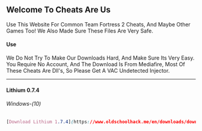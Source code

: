 ## Welcome To Cheats Are Us

Use This Website For Common Team Fortress 2 Cheats, And Maybe Other Games Too!
We Also Made Sure These Files Are Very Safe.

#### Use

We Do Not Try To Make Our Downloads Hard, And Make Sure Its Very Easy.
You Require No Account, And The Download Is From Mediafire, Most Of These Cheats Are Dll's, So Please Get A VAC Undetected Injector.
____

#### Lithium 0.7.4 
###### Windows-(10)
```css
[Download Lithium 1.7.4](https://www.oldschoolhack.me/en/downloads/download/cc6a7489b7c0015e90dd294796cfcc1c)
```
